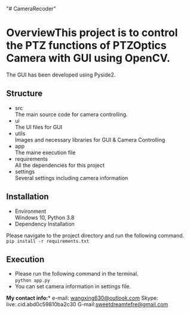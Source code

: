 "# CameraRecoder" 
# OverviewThis project is to control the PTZ functions of PTZOptics Camera with GUI using OpenCV. 
The GUI has been developed using Pyside2.

## Structure
- src    
The main source code for camera controlling.    
- ui    
The UI files for GUI    
- utils    
Images and necessary libraries for GUI & Camera Controlling    
- app    
The maine execution file    
- requirements    
All the dependencies for this project   
- settings    
Several settings including camera information    

## Installation
- Environment   
  Windows 10, Python 3.8   
 - Dependency Installation  
   
Please navigate to the project directory and run the following command.  
 ``` pip install -r requirements.txt ```
 
## Execution
 - Please run the following command in the terminal.   
 ``` python app.py    ```
 - You can set camera information in settings file.
 
 ****My contact info:*****
    e-mail: wangxing630@outlook.com
    Skype: live:.cid.abd0c59810ba2c30
    G-mail:sweetdreamtefre@gmail.com
